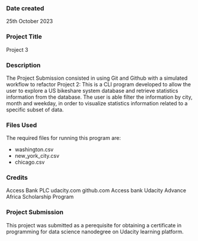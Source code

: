 ### Date created
25th October 2023

### Project Title
Project 3

### Description
The Project Submission consisted in using Git and Github with a simulated workflow to refactor Project 2:
This is a CLI program developed to allow the user to explore a US bikeshare system database and
retrieve statistics information from the database. The user is able filter the information by city, month and weekday, in order to visualize statistics information related to a specific subset of data.


### Files Used
The required files for running this program are: 

* washington.csv
* new_york_city.csv
* chicago.csv

### Credits
Access Bank PLC
udacity.com
github.com
Access bank Udacity Advance Africa Scholarship Program

### Project Submission
This project was submitted as a perequisite for obtaining a certificate in programming for data science nanodegree on Udacity learning platform.

